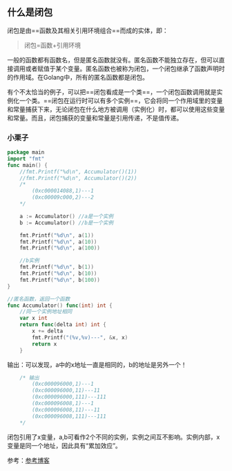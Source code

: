 ## 什么是闭包



闭包是由==函数及其相关引用环境组合==而成的实体，即：



> 闭包=函数+引用环境



一般的函数都有函数名，但是匿名函数就没有。匿名函数不能独立存在，但可以直接调用或者赋值于某个变量。匿名函数也被称为闭包，一个闭包继承了函数声明时的作用域。在Golang中，所有的匿名函数都是闭包。

有个不太恰当的例子，可以把==闭包看成是一个类==，一个闭包函数调用就是实例化一个类。==闭包在运行时可以有多个实例==，它会将同一个作用域里的变量和常量捕获下来，无论闭包在什么地方被调用（实例化）时，都可以使用这些变量和常量。而且，闭包捕获的变量和常量是引用传递，不是值传递。





### 小栗子

```go
package main
import "fmt"
func main() {
	//fmt.Printf("%d\n", Accumulator()(1))
	//fmt.Printf("%d\n", Accumulator()(2))
	/*
		(0xc000014088,1)---1
		(0xc00009c000,2)---2
	*/

	a := Accumulator() //a是一个实例
	b := Accumulator() //b是一个实例

	fmt.Printf("%d\n", a(1))
	fmt.Printf("%d\n", a(10))
	fmt.Printf("%d\n", a(100))

	//b实例
	fmt.Printf("%d\n", b(1))
	fmt.Printf("%d\n", b(10))
	fmt.Printf("%d\n", b(100))
}

//匿名函数，返回一个函数
func Accumulator() func(int) int {
	//同一个实例地址相同
	var x int
	return func(delta int) int {
		x += delta
		fmt.Printf("(%v,%v)---", &x, x)
		return x
	}
```



输出：可以发现，a中的x地址一直是相同的，b的地址是另外一个！

```go
	/* 输出
		(0xc000096000,1)---1
		(0xc000096000,11)---11
		(0xc000096000,111)---111
		(0xc000096008,1)---1
		(0xc000096008,11)---11
		(0xc000096008,111)---111
	*/
```

闭包引用了x变量，a,b可看作2个不同的实例，实例之间互不影响。实例内部，x变量是同一个地址，因此具有“累加效应”。



参考：[参考博客](https://qcrao.com/2019/02/12/how-to-keep-off-trap-of-defer/)